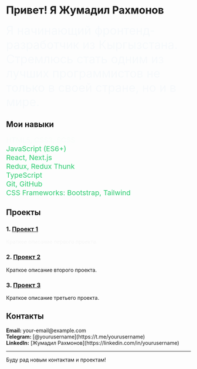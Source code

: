 # Привет! Я Жумадил Рахмонов

<div style="font-size: 2rem; color: #3498db; animation: fadeIn 2s ease-out;">
  Я начинающий фронтенд-разработчик из Кыргызстана. Стремлюсь стать одним из лучших программистов не только в своей стране, но и в мире.
</div>

## Мои навыки

<ul style="list-style-type: none; padding: 0;">
  <li style="font-size: 1.2rem; color: #2ecc71; animation: fadeIn 3s ease-out;">HTML5, CSS3, SCSS</li>
  <li style="font-size: 1.2rem; color: #2ecc71; animation: fadeIn 3s ease-out 0.5s;">JavaScript (ES6+)</li>
  <li style="font-size: 1.2rem; color: #2ecc71; animation: fadeIn 3s ease-out 1s;">React, Next.js</li>
  <li style="font-size: 1.2rem; color: #2ecc71; animation: fadeIn 3s ease-out 1.5s;">Redux, Redux Thunk</li>
  <li style="font-size: 1.2rem; color: #2ecc71; animation: fadeIn 3s ease-out 2s;">TypeScript</li>
  <li style="font-size: 1.2rem; color: #2ecc71; animation: fadeIn 3s ease-out 2.5s;">Git, GitHub</li>
  <li style="font-size: 1.2rem; color: #2ecc71; animation: fadeIn 3s ease-out 3s;">CSS Frameworks: Bootstrap, Tailwind</li>
</ul>

## Проекты

### 1. [Проект 1](https://github.com/your-username/project1)
<div style="animation: fadeIn 2s ease-out;">
  Краткое описание первого проекта.
</div>

### 2. [Проект 2](https://github.com/your-username/project2)
<div style="animation: fadeIn 2s ease-out 0.5s;">
  Краткое описание второго проекта.
</div>

### 3. [Проект 3](https://github.com/your-username/project3)
<div style="animation: fadeIn 2s ease-out 1s;">
  Краткое описание третьего проекта.
</div>

## Контакты

<div style="animation: fadeIn 2s ease-out 1.5s;">
  <ul style="list-style-type: none; padding: 0;">
    <li><strong>Email:</strong> your-email@example.com</li>
    <li><strong>Telegram:</strong> [@yourusername](https://t.me/yourusername)</li>
    <li><strong>LinkedIn:</strong> [Жумадил Рахмонов](https://linkedin.com/in/yourusername)</li>
  </ul>
</div>

---

<div style="animation: fadeIn 2s ease-out 2s;">
  Буду рад новым контактам и проектам!
</div>

<style>
  @keyframes fadeIn {
    0% {
      opacity: 0;
    }
    100% {
      opacity: 1;
    }
  }
</style>
